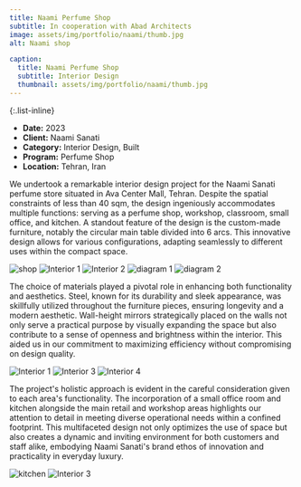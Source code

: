 ```yaml
---
title: Naami Perfume Shop
subtitle: In cooperation with Abad Architects
image: assets/img/portfolio/naami/thumb.jpg
alt: Naami shop

caption:
  title: Naami Perfume Shop
  subtitle: Interior Design
  thumbnail: assets/img/portfolio/naami/thumb.jpg
---
```

{:.list-inline}

- **Date:** 2023
- **Client:** Naami Sanati
- **Category:** Interior Design, Built
- **Program:** Perfume Shop
- **Location:** Tehran, Iran

We undertook a remarkable interior design project for the Naami Sanati perfume store situated in Ava Center Mall, Tehran. Despite the spatial constraints of less than 40 sqm, the design ingeniously accommodates multiple functions: serving as a perfume shop, workshop, classroom, small office, and kitchen. A standout feature of the design is the custom-made furniture, notably the circular main table divided into 6 arcs. This innovative design allows for various configurations, adapting seamlessly to different uses within the compact space.

<img src="assets/img/portfolio/naami/table.jpg" alt="shop">

<img src="assets/img/portfolio/naami/int1.jpg" alt="Interior 1">

<img src="assets/img/portfolio/naami/int2.jpg" alt="Interior 2">

<img src="assets/img/portfolio/naami/diag1.jpg" alt="diagram 1">
<img src="assets/img/portfolio/naami/diag2.jpg" alt="diagram 2">

The choice of materials played a pivotal role in enhancing both functionality and aesthetics. Steel, known for its durability and sleek appearance, was skillfully utilized throughout the furniture pieces, ensuring longevity and a modern aesthetic. Wall-height mirrors strategically placed on the walls not only serve a practical purpose by visually expanding the space but also contribute to a sense of openness and brightness within the interior. This aided us in our commitment to maximizing efficiency without compromising on design quality.

<img src="assets/img/portfolio/naami/perfume stand.jpg" alt="Interior 1">
<img src="assets/img/portfolio/naami/table2.jpg" alt="Interior 3">
<img src="assets/img/portfolio/naami/table3.jpg" alt="Interior 4">

The project's holistic approach is evident in the careful consideration given to each area's functionality. The incorporation of a small office room and kitchen alongside the main retail and workshop areas highlights our attention to detail in meeting diverse operational needs within a confined footprint. This multifaceted design not only optimizes the use of space but also creates a dynamic and inviting environment for both customers and staff alike, embodying Naami Sanati's brand ethos of innovation and practicality in everyday luxury.

<img src="assets/img/portfolio/naami/office door.jpg" alt="kitchen">
<img src="assets/img/portfolio/naami/int3.jpg" alt="Interior 3">